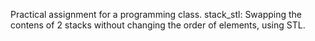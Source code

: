 Practical assignment for a programming class.
stack_stl:
Swapping the contens of 2 stacks without changing the order of elements, using STL.


